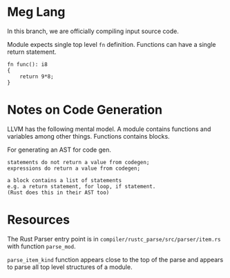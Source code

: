 # Meg Lang

In this branch, we are officially compiling input source code.

Module expects single top level `fn` definition. Functions can have a single return statement.

```
fn func(): i8 
{ 
    return 9*8; 
}
```

# Notes on Code Generation

LLVM has the following mental model. A module contains functions and variables among other things. Functions contains blocks.

For generating an AST for code gen.

```
statements do not return a value from codegen;
expressions do return a value from codegen;

a block contains a list of statements
e.g. a return statement, for loop, if statement. 
(Rust does this in their AST too)
```


# Resources

The Rust Parser entry point is in `compiler/rustc_parse/src/parser/item.rs` with function `parse_mod`.

`parse_item_kind` function appears close to the top of the parse and appears to parse all top level structures of a module.
